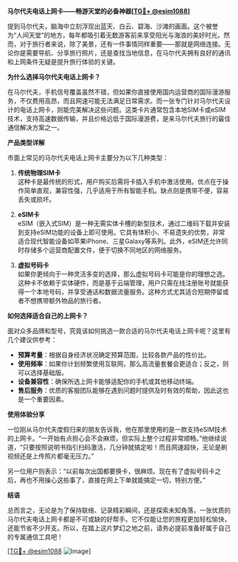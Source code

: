 **马尔代夫电话上网卡——畅游天堂的必备神器[[TG💪+ @esim1088](https://t.me/s/esim1088)]**

提到马尔代夫，脑海中立刻浮现出蓝天、白云、碧海、沙滩的画面。这个被誉为“人间天堂”的地方，每年都吸引着无数游客前来享受阳光与海浪的美好时光。然而，对于旅行者来说，除了美景，还有一件事情同样重要——那就是网络连接。无论你是需要导航、分享旅行照片，还是查找当地信息，在马尔代夫拥有良好的通讯和上网条件无疑是提升旅行体验的关键。

**为什么选择马尔代夫电话上网卡？**

在马尔代夫，手机信号覆盖虽然不错，但如果你直接使用国内运营商的国际漫游服务，不仅费用高昂，而且网速可能无法满足日常需求。而一张专门针对马尔代夫设计的电话上网卡，则能完美解决这些问题。这类卡片通常包含本地SIM卡或eSIM技术，支持高速数据传输，并且价格远低于国际漫游费，是来马尔代夫旅行的最佳通信解决方案之一。

**产品类型详解**

市面上常见的马尔代夫电话上网卡主要分为以下几种类型：

1. **传统物理SIM卡**  
   这种卡是最传统的形式，用户购买后需将卡插入手机中激活使用。优点在于操作简单直观，兼容性强，几乎适用于所有智能手机。缺点则是携带不便，容易丢失或损坏。

2. **eSIM卡**  
   eSIM（嵌入式SIM）是一种无需实体卡槽的新型技术，通过二维码下载并安装到支持eSIM功能的设备上即可使用。它具有体积小、不易遗失的优势，非常适合现代智能设备如苹果iPhone、三星Galaxy等系列。此外，eSIM还允许同时存储多个运营商配置文件，便于切换不同地区的网络服务。

3. **虚拟号码卡**  
   如果你更倾向于一种灵活多变的选择，那么虚拟号码卡可能是你的理想之选。这种卡不依赖于实体硬件，而是基于云端管理，用户只需在线注册账号就能获得一个本地号码，并享受通话和数据流量服务。这种方式尤其适合短期停留或者不想携带额外物品的旅行者。

**如何选择适合自己的上网卡？**

面对众多品牌和型号，究竟该如何挑选一款合适的马尔代夫电话上网卡呢？这里有几个建议供参考：

- **预算考量**：根据自身经济状况确定预算范围，比较各款产品的性价比。
- **使用频率**：如果你计划频繁使用互联网，那么高流量套餐会更适合；反之，则可以选择基础版。
- **设备兼容性**：确保所选上网卡能够适配你的手机或其他移动终端。
- **售后服务**：优质的客服团队能够在遇到问题时提供及时有效的帮助，因此这也是一个重要因素。

**使用体验分享**

一位刚从马尔代夫度假归来的朋友告诉我，他在那里使用的是一款支持eSIM技术的上网卡。“一开始有点担心会不会麻烦，但实际上整个过程非常顺畅。”他继续说道，“只要按照说明书指引扫码激活，几分钟就搞定啦！而且网速超快，无论是刷视频还是上传照片都毫无压力。”

另一位用户则表示：“以前每次出国都要换卡，很麻烦。现在有了虚拟号码卡之后，再也不用操心这些事了，直接在网上下单就能搞定一切，特别方便。”

**结语**

总而言之，无论是为了保持联络、记录精彩瞬间，还是探索未知角落，一张优质的马尔代夫电话上网卡都是不可或缺的好帮手。它不仅能让您的旅程更加轻松愉快，还能节省不少开支。所以，在踏上这片梦幻之地之前，请务必提前准备好属于自己的专属通信工具吧！

[[TG💪+ @esim1088](https://t.me/s/esim1088) ![Image](https://i.postimg.cc/4NQfJmqS/Snipaste-2025-05-13-00-14-12.png)]